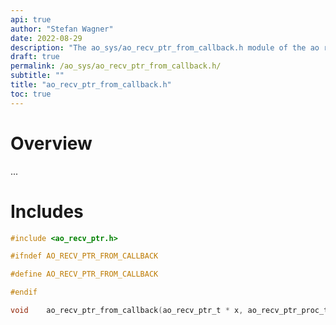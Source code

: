 ```yaml
---
api: true
author: "Stefan Wagner"
date: 2022-08-29
description: "The ao_sys/ao_recv_ptr_from_callback.h module of the ao real-time operating system."
draft: true
permalink: /ao_sys/ao_recv_ptr_from_callback.h/ 
subtitle: ""
title: "ao_recv_ptr_from_callback.h"
toc: true
---
```


# Overview

...

# Includes

```c
#include <ao_recv_ptr.h>

#ifndef AO_RECV_PTR_FROM_CALLBACK

#define AO_RECV_PTR_FROM_CALLBACK

#endif

void    ao_recv_ptr_from_callback(ao_recv_ptr_t * x, ao_recv_ptr_proc_t y);

```
